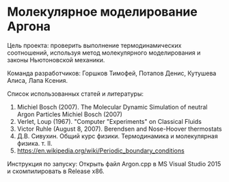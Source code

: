 # Молекулярное моделирование Аргона
Цель проекта: проверить выполнение термодинамических соотношений, используя метод молекулярного моделирования и законы Ньютоновской механики.

Команда разработчиков: Горшков Тимофей, Потапов Денис, Кутушева Алиса, Лапа Ксения.

Список использованных статей и литературы: 
1) Michiel Bosch (2007). The Molecular Dynamic Simulation of neutral Argon Particles Michiel Bosch (2007) 
2) Verlet, Loup (1967). "Computer "Experiments" on Classical Fluids
3) Victor Ruhle (August 8, 2007). Berendsen and Nose-Hoover thermostats 
4) Д.В. Сивухин. Общий курс физики. Термодинамика и молекулярная физика. т. II. 
5) https://en.wikipedia.org/wiki/Periodic_boundary_conditions

Инструкция по запуску:
  Открыть файл Argon.cpp в MS Visual Studio 2015 и скомпилировать в Release x86.

